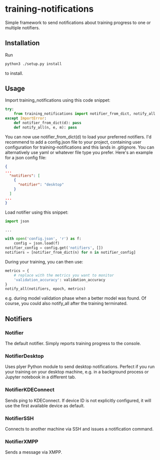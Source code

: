 # training-notifications

Simple framework to send notifications about training progress
to one or multiple notifiers.



## Installation

Run

```bash
python3 ./setup.py install
```

to install.


## Usage

Import training\_notifications using this code snippet:

```Python
try:
    from training_notifications import notifier_from_dict, notify_all
except ImportError:
    def notifier_from_dict(d): pass
    def notify_all(n, e, m): pass
```

You can now use notifier\_from\_dict(d) to load your preferred notifiers.
I'd recommend to add a config.json file to your project, containing user
configuration for training-notifications and this lands in .gitignore.
You can alternatively use yaml or whatever file type you prefer.
Here's an example for a json config file:

```json
{
...
  "notifiers": [
    {
      "notifier": "desktop"
    }
  ]
...
}
```

Load notifier using this snippet:

```python
import json

...

with open('config.json', 'r') as f:
	config = json.load(f)
notifier_config = config.get('notifiers', [])
notifiers = [notifier_from_dict(n) for n in notifier_config]
```

During your training, you can then use:

```python
metrics = {
	# replace with the metrics you want to monitor
	'validation_accuracy': validation_accuracy
}
notify_all(notifiers, epoch, metrics)
```

e.g. during model validation phase when a better model was found.
Of course, you could also notify\_all after the training terminated.


## Notifiers

### Notifier

The default notifier. Simply reports training progress to the console.

### NotifierDesktop

Uses plyer Python module to send desktop notifications.
Perfect if you run your training on your desktop machine, e.g. in a background
process or Jupyter notebook in a different tab.

### NotifierKDEConnect

Sends ping to KDEConnect. If device ID is not explicitly configured, it will
use the first available device as default.


### NotifierSSH

Connects to another machine via SSH and issues a notification command.


### NotifierXMPP

Sends a message via XMPP.

